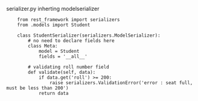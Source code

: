 serializer.py inherting modelserializer 

        from rest_framework import serializers
        from .models import Student

        class StudentSerializer(serializers.ModelSerializer):
            # no need to declare fields here
            class Meta:
                model = Student
                fields = '__all__'

            # validating roll number field
            def validate(self, data):
                if data.get('roll') >= 200:
                    raise serializers.ValidationError('error : seat full, must be less than 200')
                return data
